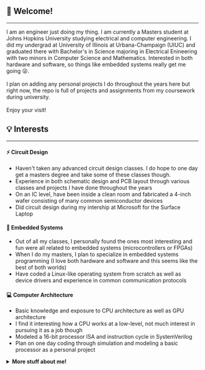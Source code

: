 ## 👋 Welcome!
---

I am an engineer just doing my thing. I am currently a Masters student at Johns Hopkins University studying electrical and computer engineering. I did my undergrad at University of Illinois at Urbana-Champaign (UIUC) and graduated there with Bachelor's in Science majoring in Electrical Enineering with two minors in Computer Science and Mathematics. Interested in both hardware and software, so things like embedded systems really get me going 😜.<br><br>
I plan on adding any personal projects I do throughout the years here but right now, the repo is full of projects and assignments from my coursework during university.<br><br>Enjoy your visit!

## 💡 Interests
---

#### ⚡️ Circuit Design
- Haven't taken any advanced circuit design classes. I do hope to one day get a masters degree and take some of these classes though.
- Experience in both schematic design and PCB layout through various classes and projects I have done throughout the years
- On an IC level, have been inside a clean room and fabricated a 4-inch wafer consisting of many common semiconductor devices
- Did circuit design during my intership at Microsoft for the Surface Laptop

#### 📲 Embedded Systems
- Out of all my classes, I personally found the ones most interesting and fun were all related to embedded systems (microcontrollers  or FPGAs)
- When I do my masters, I plan to specialize in embedded systems programming (I love both hardware and software and this seems like the best of both worlds)
- Have coded a Linux-like operating system from scratch as well as device drivers and experience in common communication protocols

#### 💻 Computer Architecture
- Basic knowledge and exposure to CPU architecture as well as GPU architecture
- I find it interesting how a CPU works at a low-level, not much interest in pursuing it as a job though
- Modeled a 16-bit processor ISA and instruction cycle in SystemVerilog
- Plan on one day coding through simulation and modeling a basic processor as a personal project

<details>
<summary>
  <b>More stuff about me!</b>
</summary>

### :octocat: Github Recommended
---

- 🔭 I’m currently working on ... A personal hardware project
- 🌱 I’m currently learning ... Programming for software
- 👯 I’m looking to collaborate on ... A cool hardware project
- 🤔 I’m looking for help with ... Jobs
- 💬 Ask me about ... My workout
- 📫 How to reach me: ... Please feel free to email me at matthewswei24@gmail.com
- 😄 Pronouns: ... He/Him
- ⚡ Fun fact: ... I was born and raised in Kansas. Go Chiefs!

</details>

<!---
matthewswei/matthewswei is a ✨ special ✨ repository because its `README.md` (this file) appears on your GitHub profile.
You can click the Preview link to take a look at your changes.
--->
